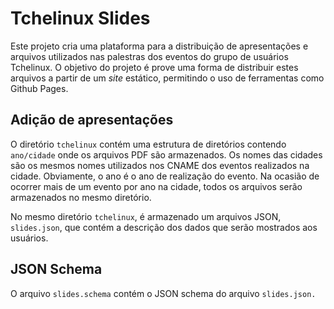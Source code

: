 Tchelinux Slides
================

Este projeto cria uma plataforma para a distribuição de apresentações e
arquivos utilizados nas palestras dos eventos do grupo de usuários Tchelinux.
O objetivo do projeto é prove uma forma de distribuir estes arquivos a partir
de um _site_ estático, permitindo o uso de ferramentas como Github Pages.

## Adição de apresentações

O diretório `tchelinux` contém uma estrutura de diretórios contendo
`ano/cidade` onde os arquivos PDF são armazenados. Os nomes das cidades são os
mesmos nomes utilizados nos CNAME dos eventos realizados na cidade. Obviamente,
o ano é o ano de realização do evento. Na ocasião de ocorrer mais de um evento
por ano na cidade, todos os arquivos serão armazenados no mesmo diretório.

No mesmo diretório `tchelinux`, é armazenado um arquivos JSON, `slides.json`,
que contém a descrição dos dados que serão mostrados aos usuários.

## JSON Schema

O arquivo `slides.schema` contém o JSON schema do arquivo `slides.json.`
